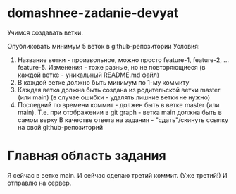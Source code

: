 # domashnee-zadanie-devyat

Учимся создавать ветки.

Опубликовать минимум 5 веток в github-репозитории
Условия:

1. Название ветки - произвольное, можно просто feature-1, feature-2, ... feature-5. Изменения - тоже разные, но не повторяющиеся (в каждой ветке - уникальный README.md файл)
2. В каждой ветке должно быть минимум по 1-му коммиту
3. Каждая ветка должна быть создана из родительской ветки master (или main) (в случае ошибки - удалять лишние ветки не нужно)
4. Последний по времени коммит - должен быть в ветке master (или main). Т.е. при отображении в git graph - ветка main должна быть в самом верху
   В качестве ответа на задания - "сдать"/скинуть ссылку на свой github-репозиторий

# Главная область задания

Я сейчас в ветке main. И сейчас сделаю третий коммит. (Уже третий!) И отправлю на сервер.
